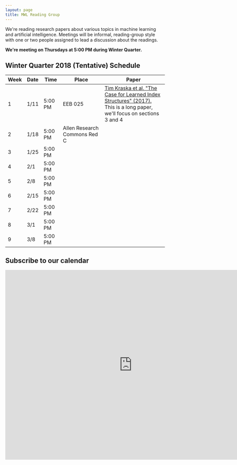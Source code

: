```yaml
---
layout: page
title: MWL Reading Group
---
```


We're reading research papers about various topics in machine learning and
artificial intelligence. Meetings will be informal, reading-group style with one
or two people assigned to lead a discussion about the readings.

**We're meeting on Thursdays at 5:00 PM during Winter Quarter.**

## Winter Quarter 2018 (Tentative) Schedule

| Week | Date | Time | Place | Paper |
|------|------|---------|---------|----------------------------------------------------------------------------------------------------------------------------------------------------------------------------------------------------------------------------------------------------------------|
| 1 | 1/11 | 5:00 PM | EEB 025 | [Tim Kraska et al. "The Case for Learned Index Structures" (2017).](https://www.semanticscholar.org/paper/The-Case-for-Learned-Index-Structures-Kraska-Beutel/64a418a61bc7e427fd33980764759db646e48ceb) </br> This is a long paper, we'll focus on sections 3 and 4 |
| 2 | 1/18 | 5:00 PM | Allen Research Commons Red C |  |
| 3 | 1/25 | 5:00 PM |  |  |
| 4 | 2/1 | 5:00 PM |  |  |
| 5 | 2/8 | 5:00 PM |  |  |
| 6 | 2/15 | 5:00 PM |  |  |
| 7 | 2/22 | 5:00 PM |  |  |
| 8 | 3/1 | 5:00 PM |  |  |
| 9 | 3/8 | 5:00 PM |  |  |


## Subscribe to our calendar

<iframe src="https://calendar.google.com/calendar/embed?src=n1h36rcrbe7fj7fk78bthomjt8%40group.calendar.google.com&ctz=America/Los_Angeles" style="border: 0" width="800" height="600" frameborder="0" scrolling="no"></iframe>
